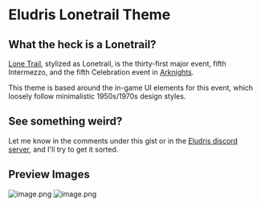 # Eludris Lonetrail Theme

## What the heck is a Lonetrail?
[Lone Trail](https://arknights.wiki.gg/wiki/Lone_Trail), stylized as Lonetrail, is the thirty-first major event, fifth Intermezzo, and the fifth Celebration event in [Arknights](https://www.arknights.global/). 

This theme is based around the in-game UI elements for this event, which loosely follow minimalistic 1950s/1970s design styles.

## See something weird?

Let me know in the comments under this gist or in the [Eludris discord server](https://discord.gg/vV6v2DhWQB), and I'll try to get it sorted.

## Preview Images

![image.png](https://cdn.eludris.gay/3463135428682)
![image.png](https://cdn.eludris.gay/3463160660044)

